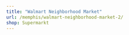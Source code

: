 ```yaml
---
title: "Walmart Neighborhood Market"
url: /memphis/walmart-neighborhood-market-2/
shop: Supermarkt
---
```

